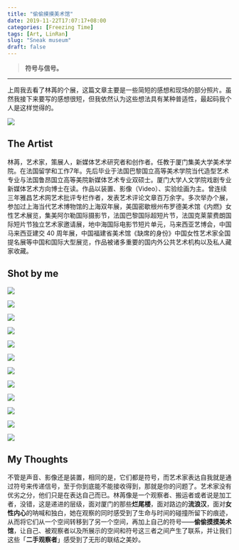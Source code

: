 ```yaml
---
title: "偷偷摸摸美术馆"
date: 2019-11-22T17:07:17+08:00
categories: [Freezing Time]
tags: [Art, LinRan]
slug: "Sneak museum"
draft: false
---
```


> **符号与信号。**

---

上周我去看了林苒的个展，这篇文章主要是一些简短的感想和现场的部分照片。虽然我接下来要写的感想很短，但我依然认为这些想法具有某种普适性，最起码我个人是这样觉得的。 

![](https://dawnblog-1300625500.cos.ap-guangzhou.myqcloud.com/images/微信图片_20191122154345.jpg)

## The Artist

林苒，艺术家，策展人，新媒体艺术研究者和创作者。任教于厦门集美大学美术学院。在法国留学和工作7年。先后毕业于法国巴黎国立高等美术学院当代造型艺术专业与法国鲁昂国立高等美院新媒体艺术专业双硕士。厦门大学人文学院戏剧专业新媒体艺术方向博士在读。作品以装置、影像（Video）、实验绘画为主。曾连续三年雅昌艺术网艺术批评专栏作者，发表艺术评论文章百万余字。多次举办个展，参加过上海当代艺术博物馆的上海双年展，美国密歇根州布罗德美术馆《内燃》女性艺术展览，集美阿尔勒国际摄影节，法国巴黎国际超短片节，法国克莱蒙费朗国际短片节独立艺术家邀请展，地中海国际电影节短片单元，马来西亚艺博会，中国马来西亚建交 40 周年展，中国福建省美术馆《缺席的身份》中国女性艺术家全国提名展等中国和国际大型展览，作品被诸多重要的国内外公共艺术机构以及私人藏家收藏。

## Shot by me

![](https://dawnblog-1300625500.cos.ap-guangzhou.myqcloud.com/images/2019-11-16-1.jpg)

![](https://dawnblog-1300625500.cos.ap-guangzhou.myqcloud.com/images/2019-11-16-2.jpg)

![](https://dawnblog-1300625500.cos.ap-guangzhou.myqcloud.com/images/2019-11-16-3.jpg)

![](https://dawnblog-1300625500.cos.ap-guangzhou.myqcloud.com/images/2019-11-16-4.jpg)

![](https://dawnblog-1300625500.cos.ap-guangzhou.myqcloud.com/images/2019-11-16-5.jpg)

![](https://dawnblog-1300625500.cos.ap-guangzhou.myqcloud.com/images/2019-11-16-6.jpg)

![](https://dawnblog-1300625500.cos.ap-guangzhou.myqcloud.com/images/2019-11-16-7.jpg)

![](https://dawnblog-1300625500.cos.ap-guangzhou.myqcloud.com/images/2019-11-16-8.jpg)

![](https://dawnblog-1300625500.cos.ap-guangzhou.myqcloud.com/images/2019-11-16-9.jpg)

![](https://dawnblog-1300625500.cos.ap-guangzhou.myqcloud.com/images/2019-11-16-10.jpg)

![](https://dawnblog-1300625500.cos.ap-guangzhou.myqcloud.com/images/2019-11-16-11.jpg)

![](https://dawnblog-1300625500.cos.ap-guangzhou.myqcloud.com/images/2019-11-16-12.jpg)

## My Thoughts

不管是声音、影像还是装置，相同的是，它们都是符号，而艺术家表达自我就是通过符号来传递信号，至于你到底能不能接收得到，那就是你的问题了。艺术家没有优劣之分，他们只是在表达自己而已。林苒像是一个观察者、搬运者或者说是加工者，没错，这是递进的层级，面对厦门的那些**烂尾楼**，面对路边的**流浪汉**，面对**女性内心**的呐喊和独白，她在观察的同时感受到了生命与时间的碰撞所留下的痕迹，从而将它们从一个空间转移到了另一个空间，再加上自己的符号——**偷偷摸摸美术馆**，让自己、被观察者以及所展示的空间和符号这三者之间产生了联系，并让我们这些「**二手观察者**」感受到了无形的联结之美妙。